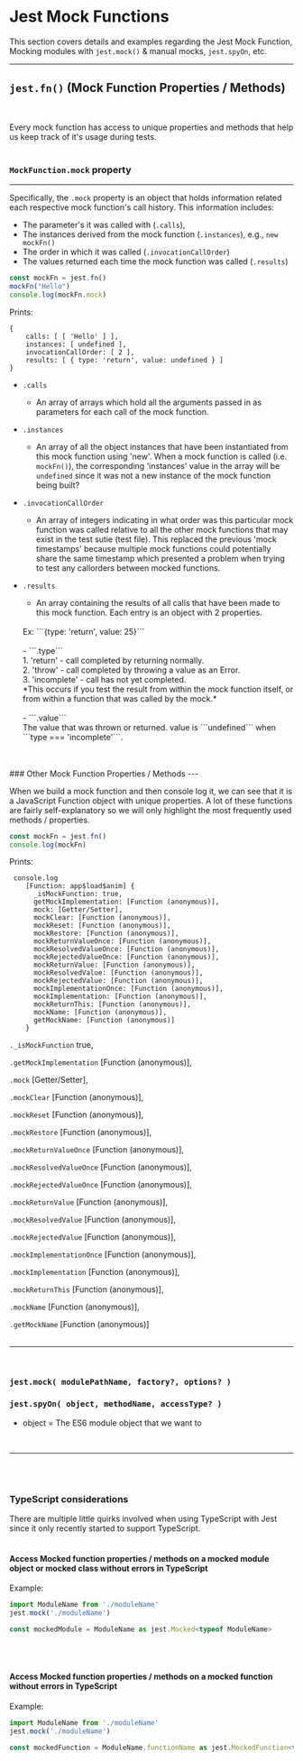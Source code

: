 # Jest Mock Functions

This section covers details and examples regarding the Jest Mock Function, Mocking modules with ```jest.mock()``` & manual mocks, ```jest.spyOn```,  etc.

---

## ```jest.fn()``` (Mock Function Properties / Methods)
<br/>

Every mock function has access to unique properties and methods that help us keep track of it's usage during tests. 
<br/>
<br/>

### ```MockFunction.mock``` property
---

Specifically, the ```.mock``` property is an object that holds information related each respective mock function's call history. This information includes:

- The parameter's it was called with (```.calls```),
- The instances derived from the mock function (```.instances```), e.g., ```new mockFn()```
- The order in which it was called (```.invocationCallOrder```)
- The values returned each time the mock function was called (```.results```)


```javascript
const mockFn = jest.fn()
mockFn("Hello")
console.log(mockFn.mock)
```

Prints:

```
{
    calls: [ [ 'Hello' ] ],
    instances: [ undefined ],
    invocationCallOrder: [ 2 ],
    results: [ { type: 'return', value: undefined } ]
}
```

- ```.calls```
    - An array of arrays which hold all the arguments passed in as parameters for each call of the mock function.

- ```.instances```
    - An array of all the object instances that have been instantiated from this mock function using 'new'. When a mock function is called (i.e. ```mockFn()```), the corresponding 'instances' value in the array will be ```undefined``` since it was not a new instance of the mock function being built?

- ```.invocationCallOrder```
    - An array of integers indicating in what order was this particular mock function was called relative to all the other mock functions that may exist in the test sutie (test file). This replaced the previous 'mock timestamps' because multiple mock functions could potentially share the same timestamp which presented a problem when trying to test any callorders between mocked functions.

- ```.results```
    - An array containing the results of all calls that have been made to this mock function. Each entry is an object with 2 properties. 
    <br/>
    Ex: ```{type: 'return', value: 25}```<br/><br/>
        - ```.type```<br/>
                1. 'return' - call completed by returning normally.<br/>
                2. 'throw' - call completed by throwing a value as an Error.</br>
                3. 'incomplete' - call has not yet completed.<br/> 
                    *This occurs if you test the result from within the 
                    mock function itself, or from within a function that was
                    called by the mock.*<br/><br/>
        - ```.value```<br/>
                The value that was thrown or returned. 
                    value is ```undefined``` when ```type === 'incomplete'```.
<br/>
<br/>
### Other Mock Function Properties / Methods
---

When we build a mock function and then console log it, we can see that it is a JavaScript Function object with unique properties. A lot of these functions are fairly self-explanatory so we will only highlight the most frequently used methods / properties.

```javascript
const mockFn = jest.fn()
console.log(mockFn)
```

Prints:
```
 console.log
    [Function: app$load$anim] {
      _isMockFunction: true,
      getMockImplementation: [Function (anonymous)],
      mock: [Getter/Setter],
      mockClear: [Function (anonymous)],
      mockReset: [Function (anonymous)],
      mockRestore: [Function (anonymous)],
      mockReturnValueOnce: [Function (anonymous)],
      mockResolvedValueOnce: [Function (anonymous)],
      mockRejectedValueOnce: [Function (anonymous)],
      mockReturnValue: [Function (anonymous)],
      mockResolvedValue: [Function (anonymous)],
      mockRejectedValue: [Function (anonymous)],
      mockImplementationOnce: [Function (anonymous)],
      mockImplementation: [Function (anonymous)],
      mockReturnThis: [Function (anonymous)],
      mockName: [Function (anonymous)],
      getMockName: [Function (anonymous)]
    }
```

```._isMockFunction``` true,

```.getMockImplementation``` [Function (anonymous)],

```.mock``` [Getter/Setter],

```.mockClear``` [Function (anonymous)],

```.mockReset``` [Function (anonymous)],

```.mockRestore``` [Function (anonymous)],

```.mockReturnValueOnce``` [Function (anonymous)],

```.mockResolvedValueOnce``` [Function (anonymous)],

```.mockRejectedValueOnce``` [Function (anonymous)],

```.mockReturnValue``` [Function (anonymous)],

```.mockResolvedValue``` [Function (anonymous)],

```.mockRejectedValue``` [Function (anonymous)],

```.mockImplementationOnce``` [Function (anonymous)],

```.mockImplementation``` [Function (anonymous)],

```.mockReturnThis``` [Function (anonymous)],

```.mockName``` [Function (anonymous)],

```.getMockName``` [Function (anonymous)]
<br/>
<br/>

---
<br/>

### ```jest.mock( modulePathName, factory?, options? )```




### ```jest.spyOn( object, methodName, accessType? )```

- object = The ES6 module object that we want to 


<br/>

---

<br/>
<br/>

### TypeScript considerations

There are multiple little quirks involved when using TypeScript with Jest since it only recently started to support TypeScript.
<br/><br/>

#### **Access Mocked function properties / methods on a mocked module object or mocked class without errors in TypeScript**

Example:
<br/>
```typescript
import ModuleName from './moduleName'
jest.mock('./moduleName')

const mockedModule = ModuleName as jest.Mocked<typeof ModuleName>
```
<br/><br/>

#### **Access Mocked function properties / methods on a mocked function without errors in TypeScript**

Example:
<br/>
```typescript
import ModuleName from './moduleName'
jest.mock('./moduleName')

const mockedFunction = ModuleName.functionName as jest.MockedFunction<typeof ModuleName.functionName>
```
